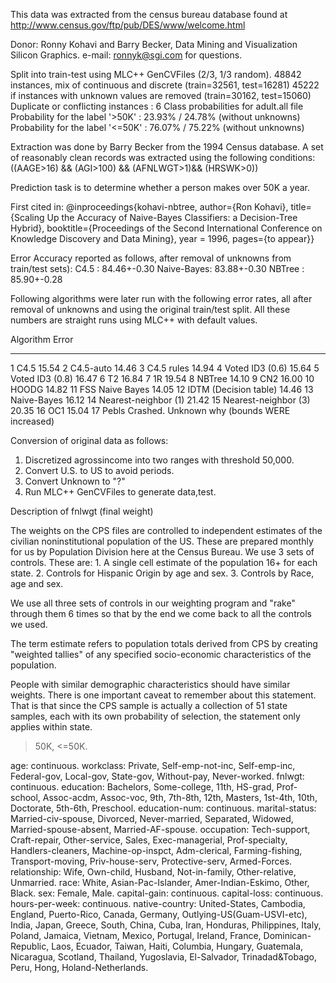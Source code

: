 This data was extracted from the census bureau database found at http://www.census.gov/ftp/pub/DES/www/welcome.html

Donor: Ronny Kohavi and Barry Becker,
       Data Mining and Visualization
	   Silicon Graphics.
       e-mail: ronnyk@sgi.com for questions.
	   
Split into train-test using MLC++ GenCVFiles (2/3, 1/3 random).
48842 instances, mix of continuous and discrete    (train=32561, test=16281)
45222 if instances with unknown values are removed (train=30162, test=15060)
Duplicate or conflicting instances : 6
Class probabilities for adult.all file
Probability for the label '>50K'  : 23.93% / 24.78% (without unknowns)
Probability for the label '<=50K' : 76.07% / 75.22% (without unknowns)

Extraction was done by Barry Becker from the 1994 Census database.  A set of
  reasonably clean records was extracted using the following conditions:
  ((AAGE>16) && (AGI>100) && (AFNLWGT>1)&& (HRSWK>0))

Prediction task is to determine whether a person makes over 50K
a year.

First cited in:
@inproceedings{kohavi-nbtree,
   author={Ron Kohavi},
   title={Scaling Up the Accuracy of Naive-Bayes Classifiers: a
          Decision-Tree Hybrid},
   booktitle={Proceedings of the Second International Conference on
              Knowledge Discovery and Data Mining},
   year = 1996,
   pages={to appear}}

Error Accuracy reported as follows, after removal of unknowns from
   train/test sets):
   C4.5       : 84.46+-0.30
   Naive-Bayes: 83.88+-0.30
   NBTree     : 85.90+-0.28


Following algorithms were later run with the following error rates,
   all after removal of unknowns and using the original train/test split.
   All these numbers are straight runs using MLC++ with default values.

   Algorithm               Error
-- ----------------        -----
1  C4.5                    15.54
2  C4.5-auto               14.46
3  C4.5 rules              14.94
4  Voted ID3 (0.6)         15.64
5  Voted ID3 (0.8)         16.47
6  T2                      16.84
7  1R                      19.54
8  NBTree                  14.10
9  CN2                     16.00
10 HOODG                   14.82
11 FSS Naive Bayes         14.05
12 IDTM (Decision table)   14.46
13 Naive-Bayes             16.12
14 Nearest-neighbor (1)    21.42
15 Nearest-neighbor (3)    20.35
16 OC1                     15.04
17 Pebls                   Crashed.  Unknown why (bounds WERE increased)

Conversion of original data as follows:
1. Discretized agrossincome into two ranges with threshold 50,000.
2. Convert U.S. to US to avoid periods.
3. Convert Unknown to "?"
4. Run MLC++ GenCVFiles to generate data,test.

Description of fnlwgt (final weight)

The weights on the CPS files are controlled to independent estimates of the
civilian noninstitutional population of the US.  These are prepared monthly
for us by Population Division here at the Census Bureau.  We use 3 sets of
controls.
 These are:
         1.  A single cell estimate of the population 16+ for each state.
         2.  Controls for Hispanic Origin by age and sex.
         3.  Controls by Race, age and sex.

We use all three sets of controls in our weighting program and "rake" through
them 6 times so that by the end we come back to all the controls we used.

The term estimate refers to population totals derived from CPS by creating
"weighted tallies" of any specified socio-economic characteristics of the
population.

People with similar demographic characteristics should have
similar weights.  There is one important caveat to remember
about this statement.  That is that since the CPS sample is
actually a collection of 51 state samples, each with its own
probability of selection, the statement only applies within
state.


>50K, <=50K.

age: continuous.
workclass: Private, Self-emp-not-inc, Self-emp-inc, Federal-gov, Local-gov, State-gov, Without-pay, Never-worked.
fnlwgt: continuous.
education: Bachelors, Some-college, 11th, HS-grad, Prof-school, Assoc-acdm, Assoc-voc, 9th, 7th-8th, 12th, Masters, 1st-4th, 10th, Doctorate, 5th-6th, Preschool.
education-num: continuous.
marital-status: Married-civ-spouse, Divorced, Never-married, Separated, Widowed, Married-spouse-absent, Married-AF-spouse.
occupation: Tech-support, Craft-repair, Other-service, Sales, Exec-managerial, Prof-specialty, Handlers-cleaners, Machine-op-inspct, Adm-clerical, Farming-fishing, Transport-moving, Priv-house-serv, Protective-serv, Armed-Forces.
relationship: Wife, Own-child, Husband, Not-in-family, Other-relative, Unmarried.
race: White, Asian-Pac-Islander, Amer-Indian-Eskimo, Other, Black.
sex: Female, Male.
capital-gain: continuous.
capital-loss: continuous.
hours-per-week: continuous.
native-country: United-States, Cambodia, England, Puerto-Rico, Canada, Germany, Outlying-US(Guam-USVI-etc), India, Japan, Greece, South, China, Cuba, Iran, Honduras, Philippines, Italy, Poland, Jamaica, Vietnam, Mexico, Portugal, Ireland, France, Dominican-Republic, Laos, Ecuador, Taiwan, Haiti, Columbia, Hungary, Guatemala, Nicaragua, Scotland, Thailand, Yugoslavia, El-Salvador, Trinadad&Tobago, Peru, Hong, Holand-Netherlands.

